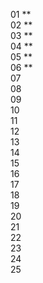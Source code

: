 01 \*\*  
02 \*\*  
03 \*\*  
04 \*\*  
05 \*\*  
06 \*\*  
07  
08  
09  
10  
11  
12  
13  
14  
15  
16  
17  
18  
19  
20  
21  
22  
23  
24  
25
